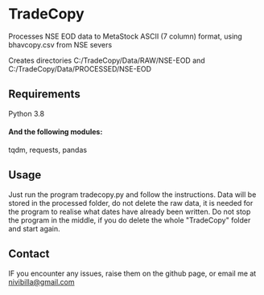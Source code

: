 # TradeCopy
Processes NSE EOD data to MetaStock ASCII (7 column) format, using bhavcopy.csv from NSE severs

Creates directories C:/TradeCopy/Data/RAW/NSE-EOD and C:/TradeCopy/Data/PROCESSED/NSE-EOD

## Requirements
Python 3.8
#### And the following modules:
tqdm, requests, pandas

## Usage
Just run the program tradecopy.py and follow the instructions.
Data will be stored in the processed folder, do not delete the raw data, it is needed for the program to realise what dates have already been written.
Do not stop the program in the middle, if you do delete the whole "TradeCopy" folder and start again.

## Contact
IF you encounter any issues, raise them on the github page, or email me at nivibilla@gmail.com